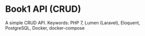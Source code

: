 # Book1 API (CRUD)
A simple CRUD API. Keywords: PHP 7, Lumen (Laravel), Eloquent, PostgreSQL, Docker, docker-compose
